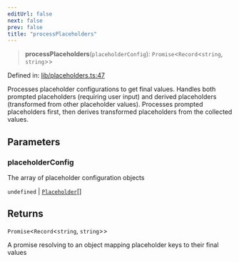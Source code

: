 ```yaml
---
editUrl: false
next: false
prev: false
title: "processPlaceholders"
---
```


> **processPlaceholders**(`placeholderConfig`): `Promise`\<`Record`\<`string`, `string`\>\>

Defined in: [lib/placeholders.ts:47](https://github.com/yashjawale/fabr/blob/af253d796213941a067e07d1a9e8b7372a1ddc07/src/lib/placeholders.ts#L47)

Processes placeholder configurations to get final values.
Handles both prompted placeholders (requiring user input) and derived placeholders
(transformed from other placeholder values). Processes prompted placeholders first,
then derives transformed placeholders from the collected values.

## Parameters

### placeholderConfig

The array of placeholder configuration objects

`undefined` | [`Placeholder`](/fabr/docs/api/types/fabr-config/interfaces/placeholder/)[]

## Returns

`Promise`\<`Record`\<`string`, `string`\>\>

A promise resolving to an object mapping placeholder keys to their final values

